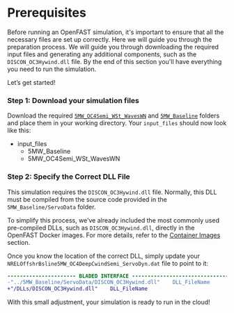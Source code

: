 # Prerequisites
Before running an OpenFAST simulation, it's important to ensure that all the necessary files are set up correctly. 
Here we will guide you through the preparation process. We will guide you through downloading the required input files and generating any additional components, 
such as the `DISCON_OC3Hywind.dll` file. By the end of this section you'll have everything you need to run the simulation.

Let’s get started!

### Step 1: Download your simulation files
Download the required [`5MW_OC4Semi_WSt_WavesWN`](https://github.com/OpenFAST/r-test/tree/v4.0.2/glue-codes/openfast/5MW_OC4Semi_WSt_WavesWN) and [`5MW_Baseline`](https://github.com/OpenFAST/r-test/tree/v4.0.2/glue-codes/openfast/5MW_Baseline) folders and place them in your working directory. Your `input_files` should now look like this:
- input_files
    - 5MW_Baseline
    - 5MW_OC4Semi_WSt_WavesWN

### Step 2: Specify the Correct DLL File
This simulation requires the `DISCON_OC3Hywind.dll` file. Normally, this DLL must be compiled from 
the source code provided in the `5MW_Baseline/ServoData` folder.

To simplify this process, we’ve already included the most commonly used pre-compiled DLLs, such 
as `DISCON_OC3Hywind.dll`, directly in the OpenFAST Docker images. For more details, refer to 
the [Container Images](https://inductiva.ai/guides/openfast/versions-and-containers#container-images) section.

Once you know the location of the correct DLL, simply update your `NRELOffshrBsline5MW_OC4DeepCwindSemi_ServoDyn.dat` file to point to it:

```diff
---------------------- BLADED INTERFACE ---------------------------------------- [used only with Bladed Interface]
-"../5MW_Baseline/ServoData/DISCON_OC3Hywind.dll"    DLL_FileName
+"/DLLs/DISCON_OC3Hywind.dll"    DLL_FileName
```

With this small adjustment, your simulation is ready to run in the cloud!
